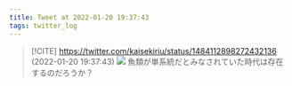 ```yaml
---
title: Tweet at 2022-01-20 19:37:43
tags: twitter_log
---
```


> [!CITE] https://twitter.com/kaisekiriu/status/1484112898272432136 (2022-01-20 19:37:43)
> ![](https://twitter.com/kaisekiriu/status/1484112898272432136)
> 魚類が単系統だとみなされていた時代は存在するのだろうか？
